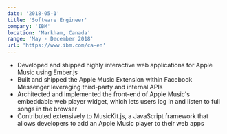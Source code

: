 ```yaml
---
date: '2018-05-1'
title: 'Software Engineer'
company: 'IBM'
location: 'Markham, Canada'
range: 'May - December 2018'
url: 'https://www.ibm.com/ca-en'
---
```


- Developed and shipped highly interactive web applications for Apple Music using Ember.js
- Built and shipped the Apple Music Extension within Facebook Messenger leveraging third-party and internal APIs
- Architected and implemented the front-end of Apple Music's embeddable web player widget, which lets users log in and listen to full songs in the browser
- Contributed extensively to MusicKit.js, a JavaScript framework that allows developers to add an Apple Music player to their web apps
